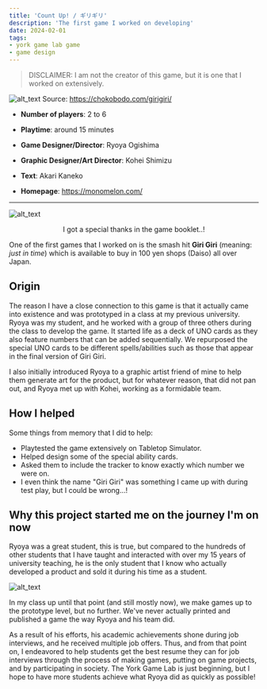 ```yaml
---
title: 'Count Up! / ギリギリ'
description: 'The first game I worked on developing'
date: 2024-02-01
tags:
- york game lab game
- game design
---
```


> DISCLAIMER: I am not the creator of this game, but it is one that I worked on extensively. 

![alt_text](/assets/images/girigiri.jpg "Giri Giri box cover")
Source: https://chokobodo.com/girigiri/

* **Number of players**: 2 to 6
* **Playtime**: around 15 minutes

* **Game Designer/Director**: Ryoya Ogishima
* **Graphic Designer/Art Director**: Kohei Shimizu
* **Text**: Akari Kaneko
* **Homepage**: https://monomelon.com/

- - -

![alt_text](/assets/images/specialthanksmessage.jpg "My special thanks")
<p style="text-align: center;">I got a special thanks in the game booklet..!</p>

One of the first games that I worked on is the smash hit **Giri Giri** (meaning: *just in time*) which is available to buy in 100 yen shops (Daiso) all over Japan.

## Origin

The reason I have a close connection to this game is that it actually came into existence and was prototyped in a class at my previous university. Ryoya was my student, and he worked with a group of three others during the class to develop the game. It started life as a deck of UNO cards as they also feature numbers that can be added sequentially. We repurposed the special UNO cards to be different spells/abilities such as those that appear in the final version of Giri Giri.

I also initially introduced Ryoya to a graphic artist friend of mine to help them generate art for the product, but for whatever reason, that did not pan out, and Ryoya met up with Kohei, working as a formidable team.

## How I helped

Some things from memory that I did to help:

+ Playtested the game extensively on Tabletop Simulator.
+ Helped design some of the special ability cards.
+ Asked them to include the tracker to know exactly which number we were on.
+ I even think the name "Giri Giri" was something I came up with during test play, but I could be wrong...!

## Why this project started me on the journey I'm on now

Ryoya was a great student, this is true, but compared to the hundreds of other students that I have taught and interacted with over my 15 years of university teaching, he is the only student that I know who actually developed a product and sold it during his time as a student.

![alt_text](/assets/images/countupforsaleatgamemarket.png "Count Up being sold at the Game Market")

In my class up until that point (and still mostly now), we make games up to the prototype level, but no further. We've never actually printed and published a game the way Ryoya and his team did.

As a result of his efforts, his academic achievements shone during job interviews, and he received multiple job offers. Thus, and from that point on, I endeavored to help students get the best resume they can for job interviews through the process of making games, putting on game projects, and by participating in society. The York Game Lab is just beginning, but I hope to have more students achieve what Ryoya did as quickly as possible!
